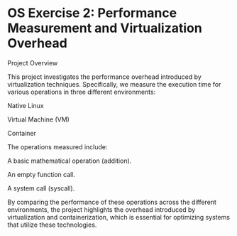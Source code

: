 # OS Exercise 2: Performance Measurement and Virtualization Overhead

Project Overview

This project investigates the performance overhead introduced by virtualization techniques. Specifically, we measure the execution time for various operations in three different environments:

Native Linux

Virtual Machine (VM)

Container

The operations measured include:

A basic mathematical operation (addition).

An empty function call.

A system call (syscall).

By comparing the performance of these operations across the different environments, the project highlights the overhead introduced by virtualization and containerization, which is essential for optimizing systems that utilize these technologies.
